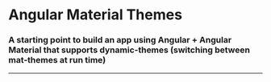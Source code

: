# Angular Material Themes

### A starting point to build an app using Angular + Angular Material that supports dynamic-themes (switching between mat-themes at run time)

***

